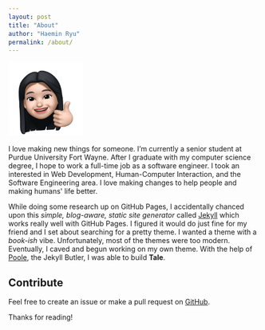 ```yaml
---
layout: post
title: "About"
author: "Haemin Ryu"
permalink: /about/
---
```


<img src="../assets/Haeminticon.png" alt="poster" style="width:150px;height:150px;">

I love making new things for someone. I’m currently a senior student at Purdue University Fort Wayne. After I graduate with my computer science degree, I hope to work a full-time job as a software engineer. I took an interested in Web Development, Human-Computer Interaction, and the Software Engineering area. I love making changes to help people and making humans' life better. 

While doing some research up on GitHub Pages, I accidentally chanced upon this _simple, blog-aware, static site generator_ called [Jekyll](https://jekyllrb.com/) which works really well with GitHub Pages. I figured it would do just fine for my friend and I set about searching for a pretty theme. I wanted a theme with a _book-ish_ vibe. Unfortunately, most of the themes were too modern. Eventually, I caved and begun working on my own theme. With the help of [Poole](https://github.com/poole/poole), the Jekyll Butler, I was able to build **Tale**.

## Contribute
Feel free to create an issue or make a pull request on [GitHub](https://github.com/chesterhow/tale).

Thanks for reading!
